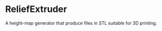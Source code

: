 ReliefExtruder
==============

A height-map generator that produce files in STL suitable for 3D printing.
